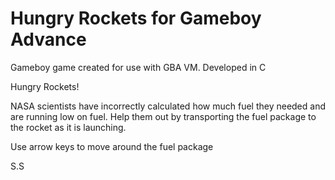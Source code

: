 # Hungry Rockets for Gameboy Advance
Gameboy game created for use with GBA VM. Developed in C

Hungry Rockets!

NASA scientists have incorrectly calculated how much fuel they needed and are running low on fuel. Help them out by transporting the fuel package to the rocket as it is launching.

Use arrow keys to move around the fuel package

S.S

